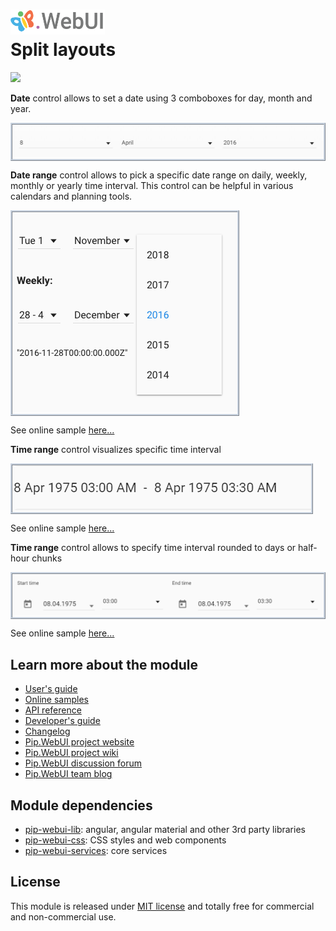 # <img src="https://github.com/pip-webui/pip-webui/raw/master/doc/Logo.png" alt="Pip.WebUI Logo" style="max-width:30%"> <br/> Split layouts

![](https://img.shields.io/badge/license-MIT-blue.svg)

**Date** control allows to set a date using 3 comboboxes for day, month and year.

<a href="https://github.com/pip-webui/pip-webui-controls/raw/master/doc/images/img-date.png" style="border: 3px ridge #c8d2df; display: inline-block">
    <img src="https://github.com/pip-webui/pip-webui-controls/raw/master/doc/images/img-date.png"/>
</a>

**Date range** control allows to pick a specific date range on daily, weekly, monthly or yearly time interval. 
This control can be helpful in various calendars and planning tools.

<a href="https://github.com/pip-webui/pip-webui-controls/raw/master/doc/images/img-date-range.png" style="border: 3px ridge #c8d2df; display: inline-block">
    <img src="https://github.com/pip-webui/pip-webui-controls/raw/master/doc/images/img-date-range.png"/>
</a>

See online sample [here...](http://webui.pipdevs.com/pip-webui-controls/index.html#/date)

**Time range** control visualizes specific time interval

<a href="https://github.com/pip-webui/pip-webui-controls/raw/master/doc/images/img-time-range.png" style="border: 3px ridge #c8d2df; display: inline-block">
    <img src="https://github.com/pip-webui/pip-webui-controls/raw/master/doc/images/img-time-range.png"/>
</a>

See online sample [here...](http://webui.pipdevs.com/pip-webui-controls/index.html#/time_range)

**Time range** control allows to specify time interval rounded to days or half-hour chunks

<a href="https://github.com/pip-webui/pip-webui-controls/raw/master/doc/images/img-time-range-edit.png" style="border: 3px ridge #c8d2df; display: inline-block">
    <img src="https://github.com/pip-webui/pip-webui-controls/raw/master/doc/images/img-time-range-edit.png"/>
</a>

See online sample [here...](http://webui.pipdevs.com/pip-webui-controls/index.html#/time_range_edit)

## Learn more about the module

- [User's guide](https://github.com/pip-webui/pip-webui-dates/blob/master/doc/UsersGuide.md)
- [Online samples](http://webui.pipdevs.com/pip-webui-dates/index.html)
- [API reference](http://webui-api.pipdevs.com/pip-webui-dates/index.html)
- [Developer's guide](https://github.com/pip-webui/pip-webui-dates/blob/master/doc/DevelopersGuide.md)
- [Changelog](https://github.com/pip-webui/pip-webui-dates/blob/master/CHANGELOG.md)
- [Pip.WebUI project website](http://www.pipwebui.org)
- [Pip.WebUI project wiki](https://github.com/pip-webui/pip-webui/wiki)
- [Pip.WebUI discussion forum](https://groups.google.com/forum/#!forum/pip-webui)
- [Pip.WebUI team blog](https://pip-webui.blogspot.com/)

## <a name="dependencies"></a>Module dependencies

* [pip-webui-lib](https://github.com/pip-webui/pip-webui-lib): angular, angular material and other 3rd party libraries
* [pip-webui-css](https://github.com/pip-webui/pip-webui-css): CSS styles and web components
* [pip-webui-services](https://github.com/pip-webui/pip-webui-services): core services

## <a name="license"></a>License

This module is released under [MIT license](License) and totally free for commercial and non-commercial use.
